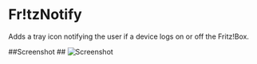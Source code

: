 Fr!tzNotify
===========

Adds a tray icon notifying the user if a device logs on or off the Fritz!Box.

##Screenshot ##
![Screenshot](https://raw.github.com/bennyborn/Fr-tzNotify/master/screen.jpg)